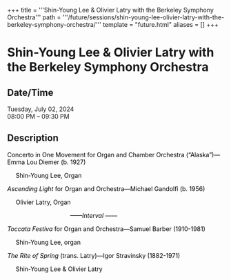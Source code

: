 +++
title = '''Shin-Young Lee & Olivier Latry with the Berkeley Symphony Orchestra'''
path = '''/future/sessions/shin-young-lee-olivier-latry-with-the-berkeley-symphony-orchestra/'''
template = "future.html"
aliases = []
+++

<h1>Shin-Young Lee & Olivier Latry with the Berkeley Symphony Orchestra</h1>

<h2>Date/Time</h2>
<p>Tuesday, July 02, 2024<br>
08:00 PM – 09:30 PM</p>
<h2>Description</h2>

<div class="ag87-crtemvc-hsbk"><div class="css-vsf5of"><p class="carina-rte-public-DraftStyleDefault-block"><span style="color: black;">Concerto in One Movement for Organ </span><span style="color: rgb(0,0,0);">and Chamber Orchestra (“Alaska”)</span><span style="color: black;">—Emma Lou Diemer (b. 1927)</span></p><p style="text-align:left;" class="carina-rte-public-DraftStyleDefault-block"><span style="color: black;">&nbsp; &nbsp; &nbsp;Shin-Young Lee, Organ</span></p><p style="text-align:left;" class="carina-rte-public-DraftStyleDefault-block"><span style="color: black;"><span style="font-style: italic;">Ascending Light</span></span> <span style="color: black;">for Organ and Orchestra—Michael Gandolfi (b. 1956)</span></p><p style="text-align:left;" class="carina-rte-public-DraftStyleDefault-block"><span style="color: black;">&nbsp; &nbsp; &nbsp;Olivier Latry, Organ</span></p><p style="text-align:left;" class="carina-rte-public-DraftStyleDefault-block"><span style="color: black;"><span style="font-style: italic;">&nbsp; &nbsp; &nbsp; &nbsp; &nbsp; &nbsp; &nbsp; &nbsp; &nbsp; &nbsp; &nbsp; &nbsp; &nbsp; &nbsp; &nbsp; &nbsp; &nbsp; &nbsp; &nbsp;——Interval ——</span></span></p><p style="text-align:left;" class="carina-rte-public-DraftStyleDefault-block"><span style="color: black;"><span style="font-style: italic;">Toccata Festiva</span></span> <span style="color: black;">for Organ and Orchestra—Samuel Barber (1910-1981)</span></p><p style="text-align:left;" class="carina-rte-public-DraftStyleDefault-block"><span style="color: black;">&nbsp; &nbsp; &nbsp;Shin-Young Lee, organ</span></p><p style="text-align:left;" class="carina-rte-public-DraftStyleDefault-block"><span style="color: black;"><span style="font-style: italic;">The Rite of Spring</span></span> <span style="color: black;">(trans. Latry)—Igor Stravinsky (1882-1971)</span></p><p style="text-align:left;" class="carina-rte-public-DraftStyleDefault-block"><span style="color: black;">&nbsp; &nbsp; &nbsp;Shin-Young Lee &amp; Olivier Latry</span></p></div></div>


